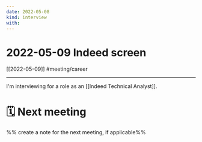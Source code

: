 ```yaml
---
date: 2022-05-08
kind: interview
with:
---
```

# 2022-05-09 Indeed screen
[[2022-05-09]]
#meeting/career 

---
I'm interviewing for a role as an [[Indeed Technical Analyst]]. 

# 🗓 Next meeting
%% create a note for the next meeting, if applicable%%